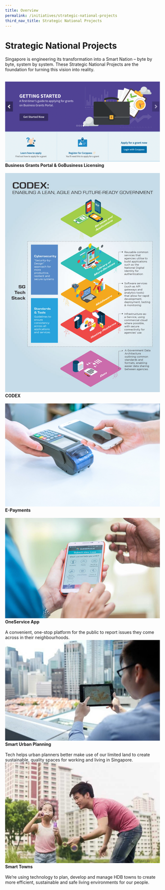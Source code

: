```yaml
---
title: Overview
permalink: /initiatives/strategic-national-projects
third_nav_title: Strategic National Projects
---
```

# Strategic National Projects

Singapore is engineering its transformation into a Smart Nation – byte by byte, system by system. These Strategic National Projects are the foundation for turning this vision into reality.  

<br>
<div class="row">  
  <div class="column-c"> 
    <a href="/initiatives/urban-living/amr"><img src="/images/initiatives/business-grants-gobusiness.png"></a><br>
    <div class="header"><b>Business Grants Portal & GoBusiness Licensing</b></div><br>
  </div>
   <div class="column-c"> 
    <a href="/initiatives/urban-living/dengue-hotspots-survey-drones"><img src="/images/initiatives/CODEX.jpeg"></a><br>
     <div class="header"><b>CODEX</b></div><br>
  </div>
  <div class="column-c">  
    <a href="/initiatives/urban-living/myenv-app"><img src="/images/initiatives/mobile-payments.jpg"></a><br>
    <div class="header"><b>E-Payments</b></div><br>
  </div>     
</div>
<div class="row">  
  <div class="column-c"> 
    <a href="/initiatives/urban-living/oneservice-app"><img src="/images/initiatives/overview-pages/oneservice-app.png"></a><br>
    <div class="header"><b>OneService App</b></div><br>
    <div class="para">A convenient, one-stop platform for the public to report issues they come across in their neighbourhoods.</div>
  </div>
	 <div class="column-c"> 
    <a href="/initiatives/urban-living/urban-planning"><img src="/images/initiatives/overview-pages/planning-people-businesses.png"></a><br>
     <div class="header"><b>Smart Urban Planning</b></div><br>
    <div class="para">Tech helps urban planners better make use of our limited land to create sustainable, quality spaces for working and living in Singapore.</div>
	</div>
  <div class="column-c"> 
   <a href="/initiatives/urban-living/smart-towns"><img src="/images/initiatives/overview-pages/smart-towns.png"></a><br>
    <div class="header"><b>Smart Towns</b></div><br>
    <div class="para">We’re using technology to plan, develop and manage HDB towns to create more efficient, sustainable and safe living environments for our people.</div>
</div></div>